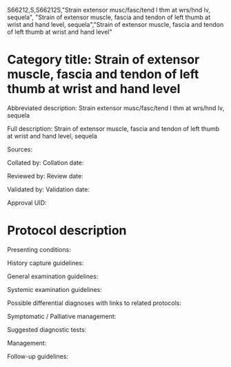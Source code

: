 S66212,S,S66212S,"Strain extensor musc/fasc/tend l thm at wrs/hnd lv, sequela", "Strain of extensor muscle, fascia and tendon of left thumb at wrist and hand level, sequela","Strain of extensor muscle, fascia and tendon of left thumb at wrist and hand level"
# Category title: Strain of extensor muscle, fascia and tendon of left thumb at wrist and hand level

Abbreviated description: Strain extensor musc/fasc/tend l thm at wrs/hnd lv, sequela

Full description: Strain of extensor muscle, fascia and tendon of left thumb at wrist and hand level, sequela

Sources:

Collated by:
Collation date:

Reviewed by:
Review date:

Validated by:
Validation date:

Approval UID:

# Protocol description

Presenting conditions:

History capture guidelines:

General examination guidelines:

Systemic examination guidelines:

Possible differential diagnoses with links to related protocols:

Symptomatic / Palliative management:

Suggested diagnostic tests:

Management:

Follow-up guidelines:
